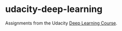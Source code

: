 # udacity-deep-learning

Assignments from the Udacity [Deep Learning Course](https://eu.udacity.com/course/deep-learning--ud730).
